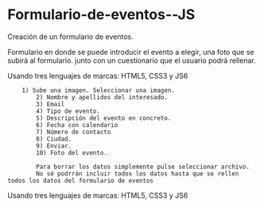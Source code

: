 # Formulario-de-eventos--JS
Creación de un formulario de eventos. 

Formulario en donde se puede introducir el evento a elegir,
una foto que se subirá al formulario.
junto con un cuestionario que el usuario podrá rellenar.

Usando tres lenguajes de marcas: HTML5, CSS3 y JS6

  		1) Sube una imagen. Seleccionar una imagen.
			2) Nombre y apellidos del interesado.
			3) Email
			4) Tipo de evento.
			5) Descripción del evento en concreto.
			6) Fecha con calendario
			7) Número de contacto
			8) Ciudad.
			9) Enviar.
			10) Foto del evento.
			
			Para borrar los datos simplemente pulse seleccionar archivo.
			No sé podrrán incluir todos los datos hasta que se rellen todos los datos del formulario de eventos

Usando tres lenguajes de marcas: HTML5, CSS3 y JS6

